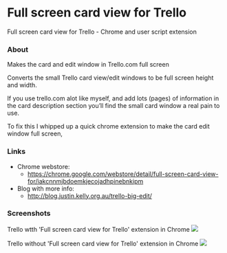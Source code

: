 Full screen card view for Trello
===============

Full screen card view for Trello - Chrome and user script extension

### About

Makes the card and edit window in Trello.com full screen

Converts the small Trello card view/edit windows to be full screen height and width.

If you use trello.com alot like myself, and add lots (pages) of information in the card description section you’ll find the small card window a real pain to use.

To fix this I whipped up a quick chrome extension to make the card edit window full screen, 

### Links

* Chrome webstore:
  *  https://chrome.google.com/webstore/detail/full-screen-card-view-for/iakcnnmjbdoemkjecojadhpinebnkipm
* Blog with more info:
  *  http://blog.justin.kelly.org.au/trello-big-edit/

### Screenshots

Trello wtth 'Full screen card view for Trello' extension in Chrome
![](https://googledrive.com/host/0B3qPjbk9su5uMWhkak9QdjJFOTg/Trello-with.png)

Trello without 'Full screen card view for Trello' extension in Chrome
![](https://googledrive.com/host/0B3qPjbk9su5uMWhkak9QdjJFOTg/Trello-without.png)

